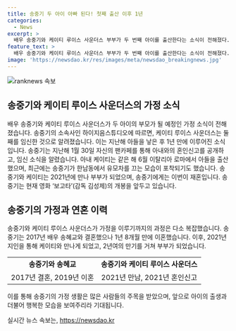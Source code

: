 ```yaml
---
title: 송중기 두 아이 아빠 된다! 첫째 출산 이후 1년
categories:
  - News
excerpt: >
  배우 송중기와 케이티 루이스 사운더스 부부가 두 번째 아이를 출산한다는 소식이 전해졌다. 지난해 1월 혼인신고를 한 뒤, 송중기의 팬카페를 통해 임신 소식을 알렸으며, 6월에는 첫 아들을 맞았다. 송중기는 한남동에서 유모차를 밀며 보였는데, 두 사람은 2021년에 지인 소개로 만나 2년여 만에 부부가 됐다. 이는 송중기에게는 재혼이며, 이전에는 송혜교와의 결혼 생활을 2019년 이혼으로 끝냈다. 현재 송중기는 영화 보고타의 개봉을 앞두고 있다.
feature_text: >
  배우 송중기와 케이티 루이스 사운더스 부부가 두 번째 아이를 출산한다는 소식이 전해졌다. 지난해 1월 혼인신고를 한 뒤, 송중기의 팬카페를 통해 임신 소식을 알렸으며, 6월에는 첫 아들을 맞았다. 송중기는 한남동에서 유모차를 밀며 보였는데, 두 사람은 2021년에 지인 소개로 만나 2년여 만에 부부가 됐다. 이는 송중기에게는 재혼이며, 이전에는 송혜교와의 결혼 생활을 2019년 이혼으로 끝냈다. 현재 송중기는 영화 보고타의 개봉을 앞두고 있다.
image: 'https://newsdao.kr/res/images/meta/newsdao_breakingnews.jpg'
---
```


<p><img src="https://newsdao.kr/res/images/meta/newsdao_breakingnews.jpg" alt="ranknews 속보" /></p>

<h2 data-ke-size="size26">송중기와 케이티 루이스 사운더스의 가정 소식</h2>

<p data-ke-size="size16">배우 송중기와 케이티 루이스 사운더스가 두 아이의 부모가 될 예정인 가정 소식이 전해졌습니다. 송중기의 소속사인 하이지음스튜디오에 따르면, 케이티 루이스 사운더스는 둘째를 임신한 것으로 알려졌습니다. 이는 지난해 아들을 낳은 후 1년 만에 이루어진 소식입니다. 송중기는 지난해 1월 30일 자신의 팬카페를 통해 아내와의 혼인신고를 공개하고, 임신 소식을 알렸습니다. 아내 케이티는 같은 해 6월 이탈리아 로마에서 아들을 출산했으며, 최근에는 송중기가 한남동에서 유모차를 끄는 모습이 포착되기도 했습니다. 송중기와 케이티는 2021년에 만나 부부가 되었으며, 송중기에게는 이번이 재혼입니다. 송중기는 현재 영화 ‘보고타’(감독 김성제)의 개봉을 앞두고 있습니다.</p>

<h2 data-ke-size="size26">송중기의 가정과 연혼 이력</h2>

<p data-ke-size="size16">송중기와 케이티 루이스 사운더스가 가정을 이루기까지의 과정은 다소 복잡했습니다. 송중기는 2017년 배우 송혜교와 결혼했으나 1년 8개월 만에 이혼했습니다. 이후, 2021년 지인을 통해 케이티와 만나게 되었고, 2년여의 만기를 거쳐 부부가 되었습니다. </p>

<table>
  <tr>
    <td style="text-align: center; height: 17px;"><b>송중기와 송혜교</b></td>
    <td style="text-align: center; height: 17px;"><b>송중기와 케이티 루이스 사운더스</b></td>
  </tr>
  <tr>
    <td style="text-align: center; height: 17px;">2017년 결혼, 2019년 이혼</td>
    <td style="text-align: center; height: 17px;">2021년 만남, 2021년 혼인신고</td>
  </tr>
</table>

<p data-ke-size="size16">이를 통해 송중기의 가정 생활은 많은 사람들의 주목을 받았으며, 앞으로 아이의 출생과 더불어 행복한 모습을 보여주리라 기대됩니다.</p>
실시간 뉴스 속보는, <a href="https://newsdao.kr" rel="dofollow">https://newsdao.kr</a>



